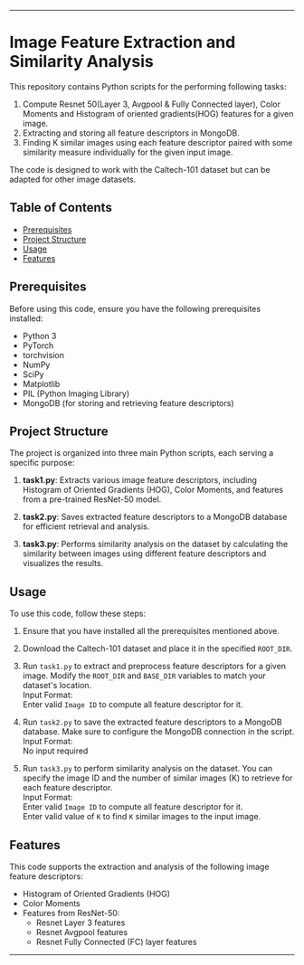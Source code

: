 
---

# Image Feature Extraction and Similarity Analysis

This repository contains Python scripts for the performing following tasks:
1. Compute Resnet 50(Layer 3, Avgpool & Fully Connected layer), Color Moments and Histogram of oriented gradients(HOG) features for a given image.
2. Extracting and storing all feature descriptors in MongoDB.
3. Finding K similar images using each feature descriptor paired with some similarity measure individually for the given input image.

The code is designed to work with the Caltech-101 dataset but can be adapted for other image datasets.

## Table of Contents

- [Prerequisites](#prerequisites)
- [Project Structure](#project-structure)
- [Usage](#usage)
- [Features](#features)

## Prerequisites

Before using this code, ensure you have the following prerequisites installed:

- Python 3
- PyTorch
- torchvision
- NumPy
- SciPy
- Matplotlib
- PIL (Python Imaging Library)
- MongoDB (for storing and retrieving feature descriptors)

## Project Structure                  

The project is organized into three main Python scripts, each serving a specific purpose:

1. **task1.py**: Extracts various image feature descriptors, including Histogram of Oriented Gradients (HOG), Color Moments, and features from a pre-trained ResNet-50 model.
   
2. **task2.py**: Saves extracted feature descriptors to a MongoDB database for efficient retrieval and analysis.
   
3. **task3.py**: Performs similarity analysis on the dataset by calculating the similarity between images using different feature descriptors and visualizes the results.

## Usage

To use this code, follow these steps:

1. Ensure that you have installed all the prerequisites mentioned above.

2. Download the Caltech-101 dataset and place it in the specified `ROOT_DIR`.

3. Run `task1.py` to extract and preprocess feature descriptors for a given image. Modify the `ROOT_DIR` and `BASE_DIR` variables to match your dataset's location.  
Input Format:  
Enter valid `Image ID` to compute all feature descriptor for it.
4. Run `task2.py` to save the extracted feature descriptors to a MongoDB database. Make sure to configure the MongoDB connection in the script.  
Input Format:  
No input required  
5. Run `task3.py` to perform similarity analysis on the dataset. You can specify the image ID and the number of similar images (K) to retrieve for each feature descriptor.  
Input Format:  
Enter valid `Image ID` to compute all feature descriptor for it.  
Enter valid value of `K` to find `K` similar images to the input image.

## Features

This code supports the extraction and analysis of the following image feature descriptors:

- Histogram of Oriented Gradients (HOG)
- Color Moments
- Features from ResNet-50:
  - Resnet Layer 3 features
  - Resnet Avgpool features
  - Resnet Fully Connected (FC) layer features
---

